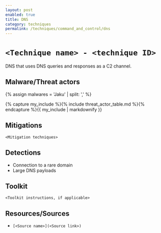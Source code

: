 ```yaml
---
layout: post
enabled: true
title: DNS
category: techniques
permalink: /techniques/command_and_control/dns
---
```

# `<Technique name> - <technique ID>`

DNS that uses DNS queries and responses as a C2 channel.

## Malware/Threat actors

{% assign malwares = 'Jaku' | split: ',' %}

{% capture my_include %}{% include threat_actor_table.md %}{% endcapture %}{{ my_include | markdownify }}



## Mitigations

`<Mitigation techniques>`

## Detections

* Connection to a rare domain
* Large DNS payloads

## Toolkit

`<Toolkit instructions, if applicable>`

## Resources/Sources

* `[<Source name>](<Source link>)`

